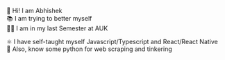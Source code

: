 👋 Hi! I am Abhishek </br>
📚 I am trying to better myself</br>
👨‍🎓 I am in my last Semester at AUK </br>


⚛️ I have self-taught myself Javascript/Typescript and React/React Native </br>
🐍 Also, know some python for web scraping and tinkering </br>

